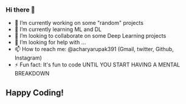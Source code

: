 ### Hi there 👋

<!--
**acharyarupak391/acharyarupak391** is a ✨ _special_ ✨ repository because its `README.md` (this file) appears on your GitHub profile. !-->

- 🔭 I’m currently working on some "random" projects
- 🌱 I’m currently learning ML and DL
- 👯 I’m looking to collaborate on some Deep Learning projects
- 🤔 I’m looking for help with ...
- 📫 How to reach me: @acharyarupak391 (Gmail, twitter, Github, Instagram)
- ⚡ Fun fact: It's fun to code UNTIL YOU START HAVING A MENTAL BREAKDOWN 

## Happy Coding!
